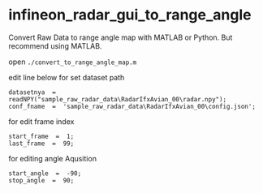 # infineon_radar_gui_to_range_angle
 Convert Raw Data to range angle map with MATLAB or Python. But recommend using MATLAB.
 
open `./convert_to_range_angle_map.m`

edit line below for set dataset path

    datasetnya  =  readNPY("sample_raw_radar_data\RadarIfxAvian_00\radar.npy");
    conf_fname  =  'sample_raw_radar_data\RadarIfxAvian_00\config.json';

for edit frame index   

    start_frame  =  1;
    last_frame  =  99;

  
for editing angle Aqusition

    start_angle  =  -90;
    stop_angle  =  90;


<!--stackedit_data:
eyJoaXN0b3J5IjpbMjA2MTM2MDE3NV19
-->